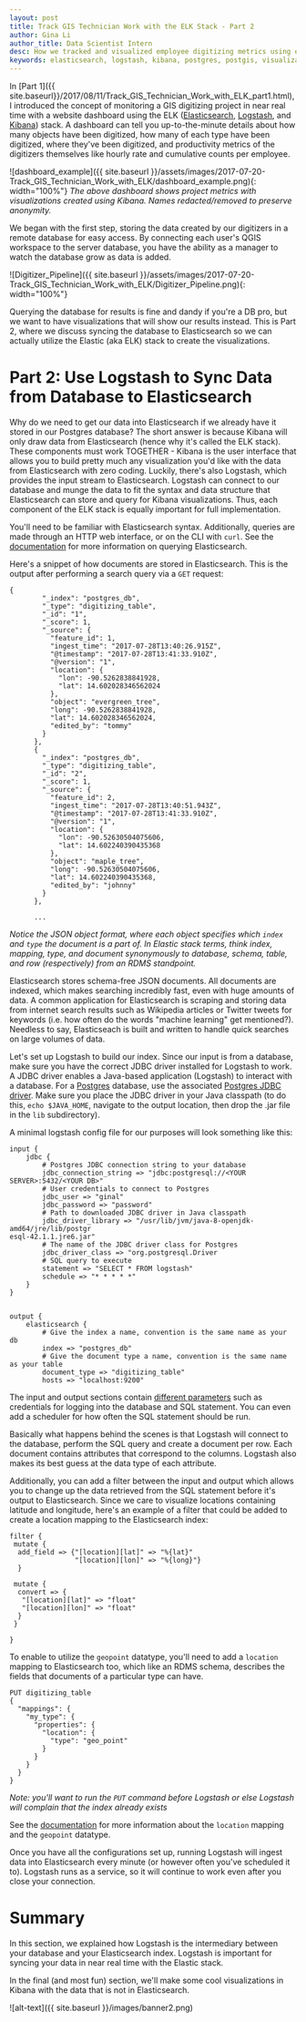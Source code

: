 ```yaml
---
layout: post
title: Track GIS Technician Work with the ELK Stack - Part 2
author: Gina Li
author_title: Data Scientist Intern
desc: How we tracked and visualized employee digitizing metrics using elasticsearch, logstash, and kibana
keywords: elasticsearch, logstash, kibana, postgres, postgis, visualization, dashboard, digitizing, metrics, track
---
```


In [Part 1]({{ site.baseurl}}/2017/08/11/Track_GIS_Technician_Work_with_ELK_part1.html), I introduced the concept of monitoring a GIS digitizing project in near real time with a website dashboard using the ELK ([Elasticsearch](https://www.elastic.co/products/elasticsearch), [Logstash](https://www.elastic.co/products/logstash), and [Kibana](https://www.elastic.co/products/kibana)) stack. A dashboard can tell you up-to-the-minute details about how many objects have been digitized, how many of each type have been digitized, where they've been digitized, and productivity metrics of the digitizers themselves like hourly rate and cumulative counts per employee.

![dashboard_example]({{ site.baseurl }}/assets/images/2017-07-20-Track_GIS_Technician_Work_with_ELK/dashboard_example.png){: width="100%"}
*The above dashboard shows project metrics with visualizations created using Kibana. Names redacted/removed to preserve anonymity.*

We began with the first step,  storing the data created by our digitizers in a remote database for easy access. By connecting each user's QGIS workspace to the server database, you have the ability as a manager to watch the database grow as data is added.

![Digitizer_Pipeline]({{ site.baseurl }}/assets/images/2017-07-20-Track_GIS_Technician_Work_with_ELK/Digitizer_Pipeline.png){: width="100%"}

Querying the database for results is fine and dandy if you're a DB pro, but we want to have visualizations that will show our results instead. This is Part 2, where we discuss syncing the database to Elasticsearch so we can actually utilize the Elastic (aka ELK) stack to create the visualizations.

Part 2: Use Logstash to Sync Data from Database to Elasticsearch
=======

Why do we need to get our data into Elasticsearch if we already have it stored in our Postgres database? The short answer is because Kibana will only draw data from Elasticsearch (hence why it's called the ELK stack). These components must work TOGETHER - Kibana is the user interface that allows you to build pretty much any visualization you'd like with the data from Elasticsearch with zero coding. Luckily, there's also Logstash, which provides the input stream to Elasticsearch. Logstash can connect to our database and munge the data to fit the syntax and data structure that Elasticsearch can store and query for Kibana visualizations. Thus, each component of the ELK stack is equally important for full implementation.

You'll need to be familiar with Elasticsearch syntax. Additionally, queries are made through an HTTP web interface, or on the CLI with `curl`. See the [documentation](https://www.elastic.co/guide/en/elasticsearch/reference/current/_introducing_the_query_language.html) for more information on querying Elasticsearch.

Here's a snippet of how documents are stored in Elasticsearch. This is the output after performing a search query via a `GET` request:

```
{
        "_index": "postgres_db",
        "_type": "digitizing_table",
        "_id": "1",
        "_score": 1,
        "_source": {
          "feature_id": 1,
          "ingest_time": "2017-07-28T13:40:26.915Z",
          "@timestamp": "2017-07-28T13:41:33.910Z",
          "@version": "1",
          "location": {
            "lon": -90.5262838841928,
            "lat": 14.602028346562024
          },
          "object": "evergreen_tree",
          "long": -90.5262838841928,
          "lat": 14.602028346562024,
          "edited_by": "tommy"
        }
      },
      {
        "_index": "postgres_db",
        "_type": "digitizing_table",
        "_id": "2",
        "_score": 1,
        "_source": {
          "feature_id": 2,
          "ingest_time": "2017-07-28T13:40:51.943Z",
          "@timestamp": "2017-07-28T13:41:33.910Z",
          "@version": "1",
          "location": {
            "lon": -90.52630504075606,
            "lat": 14.602240390435368
          },
          "object": "maple_tree",
          "long": -90.52630504075606,
          "lat": 14.602240390435368,
          "edited_by": "johnny"
        }
      },

      ...

```
*Notice the JSON object format, where each object specifies which `index` and `type` the document is a part of. In Elastic stack terms, think index, mapping, type, and document synonymously to database, schema, table, and row (respectively) from an RDMS standpoint.*

Elasticsearch stores schema-free JSON documents. All documents are indexed, which makes searching incredibly fast, even with huge amounts of data. A common application for Elasticsearch is scraping and storing data from internet search results such as Wikipedia articles or Twitter tweets for keywords (i.e. how often do the words "machine learning" get mentioned?). Needless to say, Elasticseach is built and written to handle quick searches on large volumes of data.

Let's set up Logstash to build our index. Since our input is from a database, make sure you have the correct JDBC driver installed for Logstash to work. A JDBC driver enables a Java-based application (Logstash) to interact with a database. For a [Postgres](https://www.postgresql.org/download/) database, use the associated [Postgres JDBC driver](https://jdbc.postgresql.org/download.html). Make sure you place the JDBC driver in your Java classpath (to do this, `echo $JAVA_HOME`, navigate to the output location, then drop the .jar file in the `lib` subdirectory).

A minimal logstash config file for our purposes will look something like this:

```
input {
    jdbc {
        # Postgres JDBC connection string to your database
        jdbc_connection_string => "jdbc:postgresql://<YOUR SERVER>:5432/<YOUR DB>"
        # User credentials to connect to Postgres
        jdbc_user => "ginal"
        jdbc_password => "password"
        # Path to downloaded JDBC driver in Java classpath
        jdbc_driver_library => "/usr/lib/jvm/java-8-openjdk-amd64/jre/lib/postgr
esql-42.1.1.jre6.jar"
        # The name of the JDBC driver class for Postgres
        jdbc_driver_class => "org.postgresql.Driver
        # SQL query to execute
        statement => "SELECT * FROM logstash"
        schedule => "* * * * *"
    }
}


output {
    elasticsearch {
        # Give the index a name, convention is the same name as your db
        index => "postgres_db"
        # Give the document type a name, convention is the same name as your table
        document_type => "digitizing_table"
        hosts => "localhost:9200"
```

The input and output sections contain [different parameters](https://www.elastic.co/guide/en/logstash/5.3/plugins-inputs-jdbc.html) such as credentials for logging into the database and SQL statement. You can even add a scheduler for how often the SQL statement should be run.

Basically what happens behind the scenes is that Logstash will connect to the database, perform the SQL query and create a document per row. Each document contains attributes that correspond to the columns. Logstash also makes its best guess at the data type of each attribute.

Additionally, you can add a filter between the input and output which allows you to change up the data retrieved from the SQL statement before it's output to Elasticsearch. Since we care to visualize locations containing latitude and longitude, here's an example of a filter that could be added to create a location mapping to the Elasticsearch index:

```
filter {
 mutate {
  add_field => {"[location][lat]" => "%{lat}"
                "[location][lon]" => "%{long}"}
  }

 mutate {
  convert => {
   "[location][lat]" => "float"
   "[location][lon]" => "float"
  }
 }

}
```

To enable to utilize the `geopoint` datatype, you'll need to add a `location` mapping to Elasticsearch too, which like an RDMS schema, describes the fields that documents of a particular type can have.

```
PUT digitizing_table
{
  "mappings": {
    "my_type": {
      "properties": {
        "location": {
          "type": "geo_point"
        }
      }
    }
  }
}
```
*Note: you'll want to run the `PUT` command before Logstash or else Logstash will complain that the index already exists*

See the [documentation](https://www.elastic.co/guide/en/elasticsearch/reference/current/geo-point.html) for more information about the `location` mapping and the `geopoint` datatype.

Once you have all the configurations set up, running Logstash will ingest data into Elasticsearch every minute (or however often you've scheduled it to). Logstash runs as a service, so it will continue to work even after you close your connection.

Summary
=======
In this section, we explained how Logstash is the intermediary between your database and your Elasticsearch index. Logstash is important for syncing your data in near real time with the Elastic stack.

In the final (and most fun) section, we'll make some cool visualizations in Kibana with the data that is not in Elasticsearch.

![alt-text]({{ site.baseurl }}/images/banner2.png)
